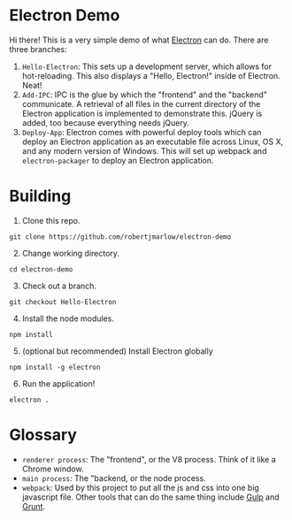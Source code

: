# Electron Demo

Hi there! This is a very simple demo of what [Electron](http://electron.atom.io/) can do. There are three branches:

1. `Hello-Electron`: This sets up a development server, which allows for hot-reloading. This also displays a "Hello, Electron!" inside of Electron. Neat!
1. `Add-IPC`: IPC is the glue by which the "frontend" and the "backend" communicate. A retrieval of all files in the current directory of the Electron application is implemented to demonstrate this. jQuery is added, too because everything needs jQuery.
1. `Deploy-App`: Electron comes with powerful deploy tools which can deploy an Electron application as an executable file across Linux, OS X, and any modern version of Windows. This will set up webpack and `electron-packager` to deploy an Electron application.

# Building

1. Clone this repo.
```shell
git clone https://github.com/robertjmarlow/electron-demo
```
2. Change working directory.
```shell
cd electron-demo
```
3. Check out a branch.
```shell
git checkout Hello-Electron
```
4. Install the node modules.
```shell
npm install
```
5. (optional but recommended) Install Electron globally
```shell
npm install -g electron
```
6. Run the application!
```shell
electron .
```

# Glossary
* `renderer process`: The "frontend", or the V8 process. Think of it like a Chrome window.
* `main process`: The "backend, or the node process.
* `webpack`: Used by this project to put all the js and css into one big javascript file. Other tools that can do the same thing include [Gulp](http://gulpjs.com/) and [Grunt](http://gruntjs.com/).
